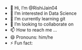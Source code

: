 - 👋 Hi, I’m @RishiJain04
- 👀 I’m interested in Data Science
- 🌱 I’m currently learning git
- 💞️ I’m looking to collaborate on 
- 📫 How to reach me ...
- 😄 Pronouns: him/he
- ⚡ Fun fact: 

<!---
RishiJain04/RishiJain04 is a ✨ special ✨ repository because its `README.md` (this file) appears on your GitHub profile.
You can click the Preview link to take a look at your changes.
--->
